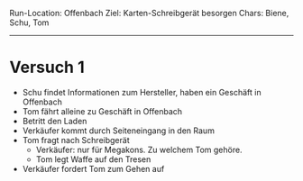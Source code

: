 Run-Location: Offenbach
Ziel: Karten-Schreibgerät besorgen
Chars: Biene, Schu, Tom

----

# Versuch 1

* Schu findet Informationen zum Hersteller, haben ein Geschäft in Offenbach
* Tom fährt alleine zu Geschäft in Offenbach
* Betritt den Laden
* Verkäufer kommt durch Seiteneingang in den Raum
* Tom fragt nach Schreibgerät
  * Verkäufer: nur für Megakons. Zu welchem Tom gehöre.
  * Tom legt Waffe auf den Tresen
* Verkäufer fordert Tom zum Gehen auf
